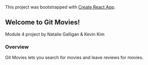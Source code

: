 This project was bootstrapped with [Create React App](https://github.com/facebook/create-react-app).

## Welcome to Git Movies!

Module 4 project by Natalie Galligan & Kevin Kim

### Overview

Git Movies lets you search for movies and leave reviews for movies.

